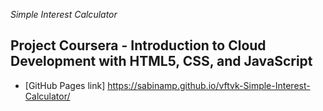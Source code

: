 *Simple Interest Calculator*
## Project Coursera - Introduction to Cloud Development with HTML5, CSS, and JavaScript
- [GitHub Pages link] https://sabinamp.github.io/vftvk-Simple-Interest-Calculator/